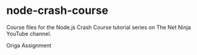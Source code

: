 # node-crash-course
Course files for the Node.js Crash Course tutorial series on The Net Ninja YouTube channel.


Origa Assignment
